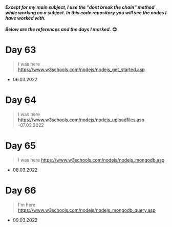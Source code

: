 #### *Except for my main subject, I use the "dont break the chain" method while working on a subject. In this code repository you will see the codes I have worked with.*

***Below are the references and the days I marked.*** **😊**


# Day 63
> I was here https://www.w3schools.com/nodejs/nodejs_get_started.asp
- 06.03.2022

# Day 64
> I was here https://www.w3schools.com/nodejs/nodejs_uploadfiles.asp
-07.03.2022

# Day 65
> I was here https://www.w3schools.com/nodejs/nodejs_mongodb.asp
- 08.03.2022

# Day 66
> I'm here https://www.w3schools.com/nodejs/nodejs_mongodb_query.asp
- 09.03.2022
